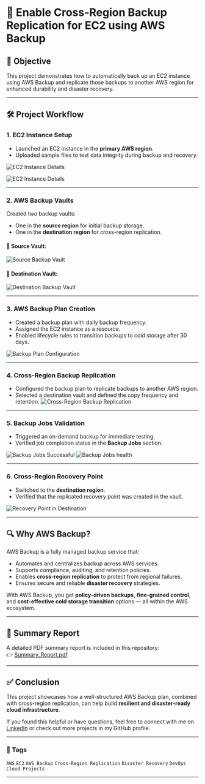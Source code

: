 
# 🚀 Enable Cross-Region Backup Replication for EC2 using AWS Backup

## 🎯 Objective
This project demonstrates how to automatically back up an EC2 instance using AWS Backup and replicate those backups to another AWS region for enhanced durability and disaster recovery.

---

## 🛠️ Project Workflow

### 1. EC2 Instance Setup
- Launched an EC2 instance in the **primary AWS region**.
- Uploaded sample files to test data integrity during backup and recovery.

![EC2 Instance Details](Screenshots/ec2-details.png)

![EC2 Instance Details](Screenshots/ec2_files_data.png)

---

### 2. AWS Backup Vaults
Created two backup vaults:
- One in the **source region** for initial backup storage.
- One in the **destination region** for cross-region replication.

#### 🔹 Source Vault:
![Source Backup Vault](Screenshots/1_Source_backup_vaults.png)

#### 🔹 Destination Vault:
![Destination Backup Vault](Screenshots/2_Destination_Backup_Vault.png)

---

### 3. AWS Backup Plan Creation
- Created a backup plan with daily backup frequency.
- Assigned the EC2 instance as a resource.
- Enabled lifecycle rules to transition backups to cold storage after 30 days.

![Backup Plan Configuration](Screenshots/3_Backup_Plan_CrossRegion_Copy.png)

---

### 4. Cross-Region Backup Replication
- Configured the backup plan to replicate backups to another AWS region.
- Selected a destination vault and defined the copy frequency and retention.
  ![Cross-Region Backup Replication](Screenshots/3_Backup_Plan_CrossRegion_Copy.png)

---

### 5. Backup Jobs Validation
- Triggered an on-demand backup for immediate testing.
- Verified job completion status in the **Backup Jobs** section.

![Backup Jobs Successful](Screenshots/backup_job.png)
![Backup Jobs health](Screenshots/backup_job_health.png)

---

### 6. Cross-Region Recovery Point
- Switched to the **destination region**.
- Verified that the replicated recovery point was created in the vault.

![Recovery Point in Destination](Screenshots/4_EC2_Recovery_Point_Destination.png)

---

## 🔍 Why AWS Backup?

AWS Backup is a fully managed backup service that:
- Automates and centralizes backup across AWS services.
- Supports compliance, auditing, and retention policies.
- Enables **cross-region replication** to protect from regional failures.
- Ensures secure and reliable **disaster recovery** strategies.

With AWS Backup, you get **policy-driven backups**, **fine-grained control**, and **cost-effective cold storage transition** options — all within the AWS ecosystem.

---

## 📄 Summary Report

A detailed PDF summary report is included in this repository:  
👉 [Summary_Report.pdf](./Summary_Report.pdf)

---

## ✅ Conclusion

This project showcases how a well-structured AWS Backup plan, combined with cross-region replication, can help build **resilient and disaster-ready cloud infrastructure**.

If you found this helpful or have questions, feel free to connect with me on [LinkedIn](https://www.linkedin.com/in/your-profile/) or check out more projects in my GitHub profile.

---

### 📌 Tags
`AWS` `EC2` `AWS Backup` `Cross-Region Replication` `Disaster Recovery` `DevOps` `Cloud Projects`

---
